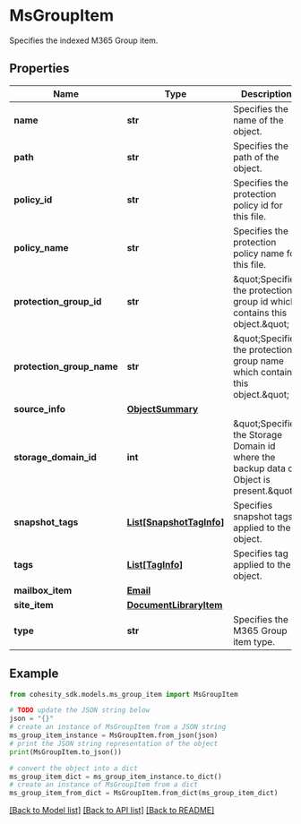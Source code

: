 # MsGroupItem

Specifies the indexed M365 Group item.

## Properties

Name | Type | Description | Notes
------------ | ------------- | ------------- | -------------
**name** | **str** | Specifies the name of the object. | [optional] 
**path** | **str** | Specifies the path of the object. | [optional] 
**policy_id** | **str** | Specifies the protection policy id for this file. | [optional] 
**policy_name** | **str** | Specifies the protection policy name for this file. | [optional] 
**protection_group_id** | **str** | \&quot;Specifies the protection group id which contains this object.\&quot; | [optional] 
**protection_group_name** | **str** | \&quot;Specifies the protection group name which contains this object.\&quot; | [optional] 
**source_info** | [**ObjectSummary**](ObjectSummary.md) |  | [optional] 
**storage_domain_id** | **int** | \&quot;Specifies the Storage Domain id where the backup data of Object is present.\&quot; | [optional] 
**snapshot_tags** | [**List[SnapshotTagInfo]**](SnapshotTagInfo.md) | Specifies snapshot tags applied to the object. | [optional] 
**tags** | [**List[TagInfo]**](TagInfo.md) | Specifies tag applied to the object. | [optional] 
**mailbox_item** | [**Email**](Email.md) |  | [optional] 
**site_item** | [**DocumentLibraryItem**](DocumentLibraryItem.md) |  | [optional] 
**type** | **str** | Specifies the M365 Group item type. | [optional] 

## Example

```python
from cohesity_sdk.models.ms_group_item import MsGroupItem

# TODO update the JSON string below
json = "{}"
# create an instance of MsGroupItem from a JSON string
ms_group_item_instance = MsGroupItem.from_json(json)
# print the JSON string representation of the object
print(MsGroupItem.to_json())

# convert the object into a dict
ms_group_item_dict = ms_group_item_instance.to_dict()
# create an instance of MsGroupItem from a dict
ms_group_item_from_dict = MsGroupItem.from_dict(ms_group_item_dict)
```
[[Back to Model list]](../README.md#documentation-for-models) [[Back to API list]](../README.md#documentation-for-api-endpoints) [[Back to README]](../README.md)


